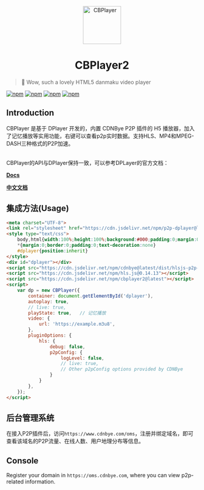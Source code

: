 <p align="center">
<img src="https://cdnbye.oss-cn-beijing.aliyuncs.com/pic/cdnbye.png" alt="CBPlayer" width="100">
</p>
<h1 align="center">CBPlayer2</h1>

> 🍭 Wow, such a lovely HTML5 danmaku video player

[![npm](https://img.shields.io/npm/v/cbplayer2.svg?style=flat-square)](https://www.npmjs.com/package/cbplayer2)
[![npm](https://img.shields.io/npm/l/cbplayer2.svg?style=flat-square)](https://github.com/MoePlayer/DPlayer/blob/master/LICENSE)
[![npm](https://img.shields.io/npm/dt/cbplayer2.svg?style=flat-square)](https://www.npmjs.com/package/cbplayer2)
[![npm](https://data.jsdelivr.com/v1/package/npm/cbplayer2/badge)](https://www.jsdelivr.com/package/npm/cbplayer2)

## Introduction

CBPlayer 是基于 DPlayer 开发的，内置 CDNBye P2P 插件的 H5 播放器，加入了记忆播放等实用功能，右键可以查看p2p实时数据。支持HLS、MP4和MPEG-DASH三种格式的P2P加速。

<br>
CBPlayer的API与DPlayer保持一致，可以参考DPLayer的官方文档：

**[Docs](http://dplayer.js.org)**

**[中文文档](http://dplayer.js.org/#/zh-Hans/)**

## 集成方法(Usage)

```html
<meta charset="UTF-8">
<link rel="stylesheet" href="https://cdn.jsdelivr.net/npm/p2p-dplayer@latest/dist/DPlayer.min.css">
<style type="text/css">
    body,html{width:100%;height:100%;background:#000;padding:0;margin:0;overflow-x:hidden;overflow-y:hidden}
    *{margin:0;border:0;padding:0;text-decoration:none}
    #dplayer{position:inherit}
</style>
<div id="dplayer"></div>
<script src="https://cdn.jsdelivr.net/npm/cdnbye@latest/dist/hlsjs-p2p-engine.min.js"></script>
<script src="https://cdn.jsdelivr.net/npm/hls.js@0.14.13"></script>
<script src="https://cdn.jsdelivr.net/npm/cbplayer2@latest"></script>
<script>
    var dp = new CBPlayer({
        container: document.getElementById('dplayer'),
        autoplay: true,
        // live: true,
        playState: true,   // 记忆播放
        video: {
            url: 'https://example.m3u8',
        },
        pluginOptions: {
            hls: {
                debug: false,
                p2pConfig: {
                    logLevel: false,
                    // live: true,
                    // Other p2pConfig options provided by CDNBye
                }
            }
        },
    });
</script>
```

## 后台管理系统
在接入P2P插件后，访问`https://www.cdnbye.com/oms`，注册并绑定域名，即可查看该域名的P2P流量、在线人数、用户地理分布等信息。

## Console
Register your domain in `https://oms.cdnbye.com`, where you can view p2p-related information.
